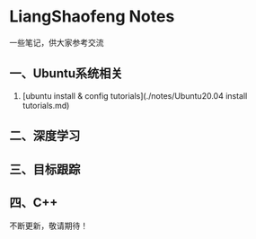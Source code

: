# LiangShaofeng Notes

一些笔记，供大家参考交流

## 一、Ubuntu系统相关

1.   [ubuntu install & config tutorials](./notes/Ubuntu20.04 install tutorials.md) 







## 二、深度学习







## 三、目标跟踪







## 四、C++







不断更新，敬请期待！